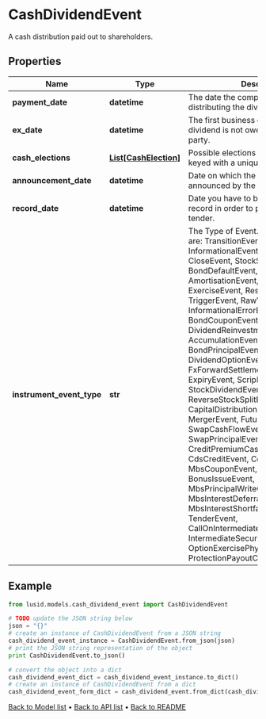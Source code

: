 # CashDividendEvent

A cash distribution paid out to shareholders.

## Properties
Name | Type | Description | Notes
------------ | ------------- | ------------- | -------------
**payment_date** | **datetime** | The date the company begins distributing the dividend. | 
**ex_date** | **datetime** | The first business day on which the dividend is not owed to the buying party. | 
**cash_elections** | [**List[CashElection]**](CashElection.md) | Possible elections for this event, each keyed with a unique identifier. | 
**announcement_date** | **datetime** | Date on which the dividend is announced by the company. | [optional] 
**record_date** | **datetime** | Date you have to be the holder of record in order to participate in the tender. | [optional] 
**instrument_event_type** | **str** | The Type of Event. The available values are: TransitionEvent, InformationalEvent, OpenEvent, CloseEvent, StockSplitEvent, BondDefaultEvent, CashDividendEvent, AmortisationEvent, CashFlowEvent, ExerciseEvent, ResetEvent, TriggerEvent, RawVendorEvent, InformationalErrorEvent, BondCouponEvent, DividendReinvestmentEvent, AccumulationEvent, BondPrincipalEvent, DividendOptionEvent, MaturityEvent, FxForwardSettlementEvent, ExpiryEvent, ScripDividendEvent, StockDividendEvent, ReverseStockSplitEvent, CapitalDistributionEvent, SpinOffEvent, MergerEvent, FutureExpiryEvent, SwapCashFlowEvent, SwapPrincipalEvent, CreditPremiumCashFlowEvent, CdsCreditEvent, CdxCreditEvent, MbsCouponEvent, MbsPrincipalEvent, BonusIssueEvent, MbsPrincipalWriteOffEvent, MbsInterestDeferralEvent, MbsInterestShortfallEvent, TenderEvent, CallOnIntermediateSecuritiesEvent, IntermediateSecuritiesDistributionEvent, OptionExercisePhysicalEvent, ProtectionPayoutCashFlowEvent | 

## Example

```python
from lusid.models.cash_dividend_event import CashDividendEvent

# TODO update the JSON string below
json = "{}"
# create an instance of CashDividendEvent from a JSON string
cash_dividend_event_instance = CashDividendEvent.from_json(json)
# print the JSON string representation of the object
print CashDividendEvent.to_json()

# convert the object into a dict
cash_dividend_event_dict = cash_dividend_event_instance.to_dict()
# create an instance of CashDividendEvent from a dict
cash_dividend_event_form_dict = cash_dividend_event.from_dict(cash_dividend_event_dict)
```
[Back to Model list](../README.md#documentation-for-models) &#8226; [Back to API list](../README.md#documentation-for-api-endpoints) &#8226; [Back to README](../README.md)


